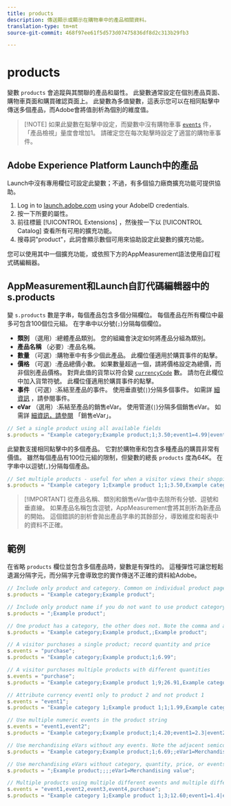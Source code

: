 ```yaml
---
title: products
description: 傳送顯示或顯示在購物車中的產品相關資料。
translation-type: tm+mt
source-git-commit: 468f97ee61f5d573d07475836df8d2c313b29fb3

---
```



# products

變數 `products` 會追蹤與其關聯的產品和屬性。 此變數通常設定在個別產品頁面、購物車頁面和購買確認頁面上。 此變數為多值變數，這表示您可以在相同點擊中傳送多個產品，而Adobe會將值剖析為個別的維度值。

> [!NOTE] 如果此變數在點擊中設定，而變數中沒有購物車事 [`events`](events/events-overview.md) 件，「產品檢視」量度會增加1。 請確定您在每次點擊時設定了適當的購物車事件。

## Adobe Experience Platform Launch中的產品

Launch中沒有專用欄位可設定此變數；不過，有多個協力廠商擴充功能可提供協助。

1. Log in to [launch.adobe.com](https://launch.adobe.com) using your AdobeID credentials.
2. 按一下所要的屬性。
3. 前往標籤 [!UICONTROL Extensions] ，然後按一下以 [!UICONTROL Catalog] 查看所有可用的擴充功能。
4. 搜尋詞&quot;product&quot;，此詞會顯示數個可用來協助設定此變數的擴充功能。

您可以使用其中一個擴充功能，或依照下方的AppMeasurement語法使用自訂程式碼編輯器。

## AppMeasurement和Launch自訂代碼編輯器中的s.products

變 `s.products` 數是字串，每個產品包含多個分隔欄位。 每個產品在所有欄位中最多可包含100個位元組。 在字串中以分號(`;`)分隔每個欄位。

* **類別** （選用）:總體產品類別。 您的組織會決定如何將產品分組為類別。
* **產品名稱** （必要）:產品名稱。
* **數量** （可選）:購物車中有多少個此產品。 此欄位僅適用於購買事件的點擊。
* **價格** （可選）:產品總價小數。 如果數量超過一個，請將價格設定為總價，而非個別產品價格。 對齊此值的貨幣以符合變 [`currencyCode`](../config-vars/currencycode.md) 數。 請勿在此欄位中加入貨幣符號。 此欄位僅適用於購買事件的點擊。
* **事件** （可選）:系結至產品的事件。 使用垂直號(`|`)分隔多個事件。 如需詳 [細資訊](events/events-overview.md) ，請參閱事件。
* **eVar** （選用）:系結至產品的銷售eVar。 使用管道(`|`)分隔多個銷售eVar。 如需詳 [細資訊，請參閱](../../../components/c-variables/c-merch-variables/var-merchandising.md) 「銷售eVar」。

```js
// Set a single product using all available fields
s.products = "Example category;Example product;1;3.50;event1=4.99|event2=5.99;eVar1=Example merchandising value 1|eVar2=Example merchandising value 2";
```

此變數支援相同點擊中的多個產品。 它對於購物車和包含多種產品的購買非常有價值。 雖然每個產品有100位元組的限制，但變數的總長 `products` 度為64K。 在字串中以逗號(`,`)分隔每個產品。

```js
// Set multiple products - useful for when a visitor views their shopping cart
s.products = "Example category 1;Example product 1;1;3.50,Example category 2;Example product 2,1,5.99";
```

> [!IMPORTANT] 從產品名稱、類別和銷售eVar值中去除所有分號、逗號和垂直線。 如果產品名稱包含逗號，AppMeasurement會將其剖析為新產品的開始。 這個錯誤的剖析會拋出產品字串的其餘部分，導致維度和報表中的資料不正確。

## 範例

在省略 `products` 欄位並包含多個產品時，變數是有彈性的。 這種彈性可讓您輕鬆遺漏分隔字元，而分隔字元會導致您的實作傳送不正確的資料給Adobe。

```js
// Include only product and category. Common on individual product pages
s.products = "Example category;Example product";

// Include only product name if you do not want to use product category
s.products = ";Example product";

// One product has a category, the other does not. Note the comma and adjacent semicolon to omit category
s.products = "Example category;Example product,;Example product";

// A visitor purchases a single product; record quantity and price
s.events = "purchase";
s.products = "Example category;Example product;1;6.99";

// A visitor purchases multiple products with different quantities
s.events = "purchase";
s.products = "Example category;Example product 1;9;26.91,Example category;Example product 2;4;9.96";

// Attribute currency event1 only to product 2 and not product 1
s.events = "event1";
s.products = "Example category 1;Example product 1;1;1.99,Example category 2;Example product 2;1;2.69;event1=1.29";

// Use multiple numeric events in the product string
s.events = "event1,event2";
s.products = "Example category;Example product;1;4.20;event1=2.3|event2=5";

// Use merchandising eVars without any events. Note the adjacent semicolons to skip events
s.products = "Example category;Example product;1;6.69;;eVar1=Merchandising value";

// Use merchandising eVars without category, quantity, price, or events
s.products = ";Example product;;;;eVar1=Merchandising value";

// Multiple products using multiple different events and multiple different merchandising eVars
s.events = "event1,event2,event3,event4,purchase";
s.products = "Example category 1;Example product 1;3;12.60;event1=1.4|event2=9;eVar1=Merchandising value|eVar2=Another merchandising value,Example category 2;Example product 2;1;59.99;event3=6.99|event4=1;eVar3=Merchandising value 3|eVar4=Example value four";
```
